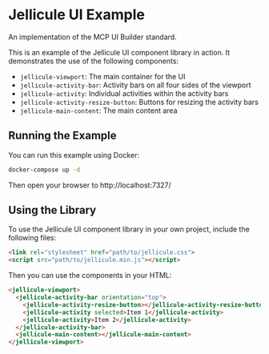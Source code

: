 # Jellicule UI Example
An implementation of the MCP UI Builder standard.

This is an example of the Jellicule UI component library in action. It demonstrates the use of the following components:

- `jellicule-viewport`: The main container for the UI
- `jellicule-activity-bar`: Activity bars on all four sides of the viewport
- `jellicule-activity`: Individual activities within the activity bars
- `jellicule-activity-resize-button`: Buttons for resizing the activity bars
- `jellicule-main-content`: The main content area

## Running the Example

You can run this example using Docker:

```bash
docker-compose up -d
```

Then open your browser to http://localhost:7327/

## Using the Library

To use the Jellicule UI component library in your own project, include the following files:

```html
<link rel="stylesheet" href="path/to/jellicule.css">
<script src="path/to/jellicule.min.js"></script>
```

Then you can use the components in your HTML:

```html
<jellicule-viewport>
  <jellicule-activity-bar orientation="top">
    <jellicule-activity-resize-button></jellicule-activity-resize-button>
    <jellicule-activity selected>Item 1</jellicule-activity>
    <jellicule-activity>Item 2</jellicule-activity>
  </jellicule-activity-bar>
  <jellicule-main-content></jellicule-main-content>
</jellicule-viewport>
```
